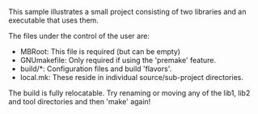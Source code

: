 This sample illustrates a small project consisting of two libraries and an
executable that uses them.

The files under the control of the user are:

- MBRoot: This file is required (but can be empty)
- GNUmakefile: Only required if using the 'premake' feature.
- build/*: Configuration files and build 'flavors'.
- local.mk: These reside in individual source/sub-project directories.

The build is fully relocatable. Try renaming or moving any of the lib1, lib2
and tool directories and then 'make' again!
